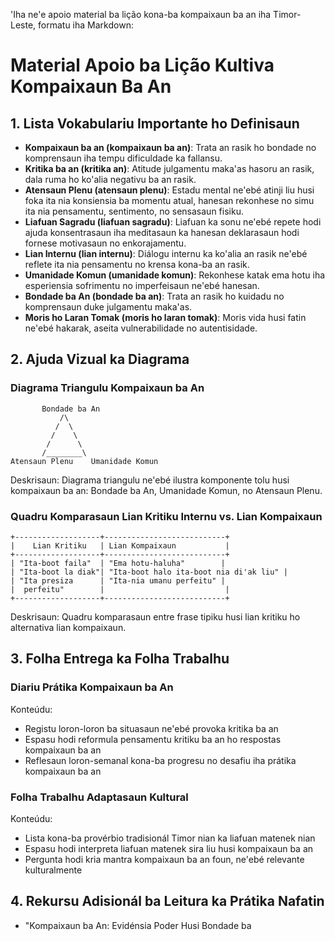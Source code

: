 'Iha ne'e apoio material ba lição kona-ba kompaixaun ba an iha Timor-Leste, formatu iha Markdown:

# Material Apoio ba Lição Kultiva Kompaixaun Ba An 

## 1. Lista Vokabulariu Importante ho Definisaun 

- **Kompaixaun ba an (kompaixaun ba an)**: Trata an rasik ho bondade no komprensaun iha tempu dificuldade ka fallansu.
- **Kritika ba an (kritika an)**: Atitude julgamentu maka'as hasoru an rasik, dala ruma ho ko'alia negativu ba an rasik.
- **Atensaun Plenu (atensaun plenu)**: Estadu mental ne'ebé atinji liu husi foka ita nia konsiensia ba momentu atual, hanesan rekonhese no simu ita nia pensamentu, sentimento, no sensasaun fisiku.
- **Liafuan Sagradu (liafuan sagradu)**: Liafuan ka sonu ne'ebé repete hodi ajuda konsentrasaun iha meditasaun ka hanesan deklarasaun hodi fornese motivasaun no enkorajamentu.
- **Lian Internu (lian internu)**: Diálogu internu ka ko'alia an rasik ne'ebé reflete ita nia pensamentu no krensa kona-ba an rasik.
- **Umanidade Komun (umanidade komun)**: Rekonhese katak ema hotu iha esperiensia sofrimentu no imperfeisaun ne'ebé hanesan.
- **Bondade ba An (bondade ba an)**: Trata an rasik ho kuidadu no komprensaun duke julgamentu maka'as.
- **Moris ho Laran Tomak (moris ho laran tomak)**: Moris vida husi fatin ne'ebé hakarak, aseita vulnerabilidade no autentisidade.

## 2. Ajuda Vizual ka Diagrama

### Diagrama Triangulu Kompaixaun ba An
```
       Bondade ba An
           /\
          /  \
         /    \
        /      \
       /________\
Atensaun Plenu    Umanidade Komun
```
Deskrisaun: Diagrama triangulu ne'ebé ilustra komponente tolu husi kompaixaun ba an: Bondade ba An, Umanidade Komun, no Atensaun Plenu.

### Quadru Komparasaun Lian Kritiku Internu vs. Lian Kompaixaun
```
+-------------------+---------------------------+
|    Lian Kritiku   | Lian Kompaixaun           |
+-------------------+---------------------------+
| "Ita-boot faila"  | "Ema hotu-haluha"        |
| "Ita-boot la diak"| "Ita-boot halo ita-boot nia di'ak liu" |
| "Ita presiza      | "Ita-nia umanu perfeitu" | 
|  perfeitu"        |                           |
+-------------------+---------------------------+
```
Deskrisaun: Quadru komparasaun entre frase tipiku husi lian kritiku ho alternativa lian kompaixaun.

## 3. Folha Entrega ka Folha Trabalhu

### Diariu Prátika Kompaixaun ba An
Konteúdu:
- Registu loron-loron ba situasaun ne'ebé provoka kritika ba an
- Espasu hodi reformula pensamentu kritiku ba an ho respostas kompaixaun ba an
- Reflesaun loron-semanal kona-ba progresu no desafiu iha prátika kompaixaun ba an

### Folha Trabalhu Adaptasaun Kultural
Konteúdu:
- Lista kona-ba provérbio tradisionál Timor nian ka liafuan matenek nian
- Espasu hodi interpreta liafuan matenek sira liu husi kompaixaun ba an
- Pergunta hodi kria mantra kompaixaun ba an foun, ne'ebé relevante kulturalmente

## 4. Rekursu Adisionál ba Leitura ka Prátika Nafatin

- "Kompaixaun ba An: Evidénsia Poder Husi Bondade ba